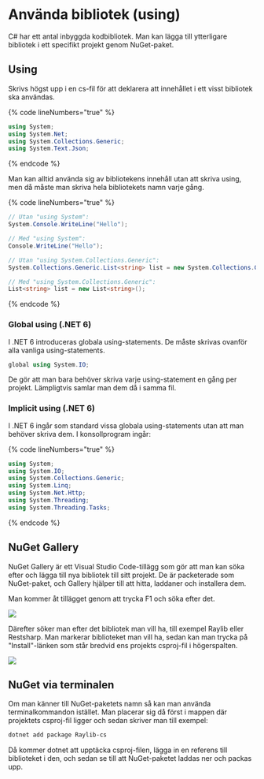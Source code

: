 # Använda bibliotek (using)

C# har ett antal inbyggda kodbibliotek. Man kan lägga till ytterligare bibliotek i ett specifikt projekt genom NuGet-paket.

## Using

Skrivs högst upp i en cs-fil för att deklarera att innehållet i ett visst bibliotek ska användas.

{% code lineNumbers="true" %}
```csharp
using System;
using System.Net;
using System.Collections.Generic;
using System.Text.Json;
```
{% endcode %}

Man kan alltid använda sig av bibliotekens innehåll utan att skriva using, men då måste man skriva hela bibliotekets namn varje gång.

{% code lineNumbers="true" %}
```csharp
// Utan "using System":
System.Console.WriteLine("Hello");

// Med "using System":
Console.WriteLine("Hello");

// Utan "using System.Collections.Generic":
System.Collections.Generic.List<string> list = new System.Collections.Generic.List<string>();

// Med "using System.Collections.Generic":
List<string> list = new List<string>();
```
{% endcode %}

### Global using (.NET 6)

I .NET 6 introduceras globala using-statements. De måste skrivas ovanför alla vanliga using-statements.

```csharp
global using System.IO;
```

De gör att man bara behöver skriva varje using-statement en gång per projekt. Lämpligtvis samlar man dem då i samma fil.

### Implicit using (.NET 6)

I .NET 6 ingår som standard vissa globala using-statements utan att man behöver skriva dem. I konsollprogram ingår:

{% code lineNumbers="true" %}
```csharp
using System;
using System.IO;
using System.Collections.Generic;
using System.Linq;
using System.Net.Http;
using System.Threading;
using System.Threading.Tasks;
```
{% endcode %}

## NuGet Gallery

NuGet Gallery är ett Visual Studio Code-tillägg som gör att man kan söka efter och lägga till nya bibliotek till sitt projekt. De är packeterade som NuGet-paket, och Gallery hjälper till att hitta, laddaner och installera dem.

Man kommer åt tillägget genom att trycka F1 och söka efter det.

![](../images/image-10.png)

Därefter söker man efter det bibliotek man vill ha, till exempel Raylib eller Restsharp. Man markerar biblioteket man vill ha, sedan kan man trycka på "Install"-länken som står bredvid ens projekts csproj-fil i högerspalten.

![](../images/image-11.png)

## NuGet via terminalen

Om man känner till NuGet-paketets namn så kan man använda terminalkommandon istället. Man placerar sig då först i mappen där projektets csproj-fil ligger och sedan skriver man till exempel:

```powershell
dotnet add package Raylib-cs
```

Då kommer dotnet att upptäcka csproj-filen, lägga in en referens till biblioteket i den, och sedan se till att NuGet-paketet laddas ner och packas upp.
